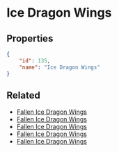 # Ice Dragon Wings

<no description available>

## Properties

```json
{
    "id": 135,
    "name": "Ice Dragon Wings"
}
```

## Related

- [Fallen Ice Dragon Wings](../items/18252-fallen-ice-dragon-wings.md)
- [Fallen Ice Dragon Wings](../items/9180-fallen-ice-dragon-wings.md)
- [Fallen Ice Dragon Wings](../items/9179-fallen-ice-dragon-wings.md)
- [Fallen Ice Dragon Wings](../items/9178-fallen-ice-dragon-wings.md)
- [Fallen Ice Dragon Wings](../items/9177-fallen-ice-dragon-wings.md)

